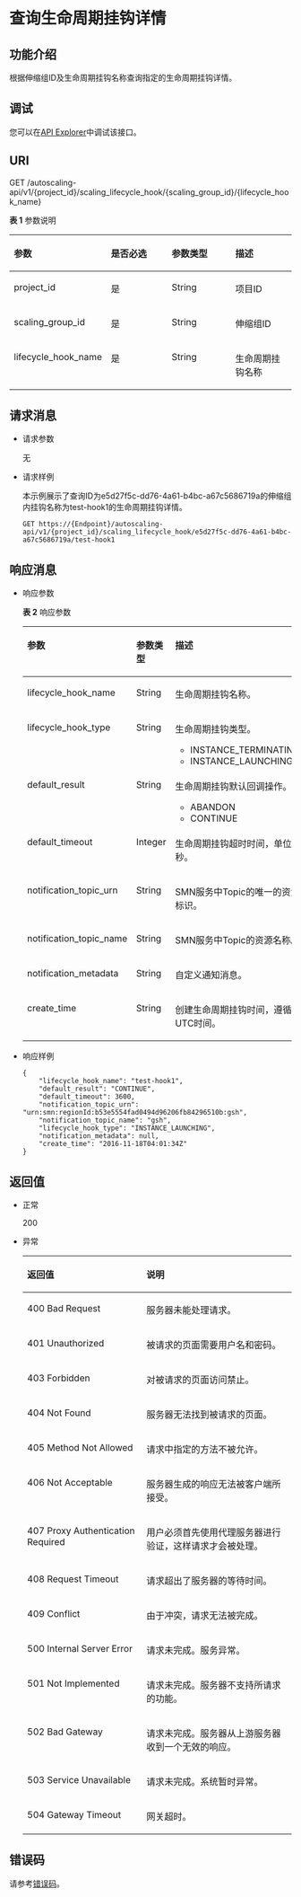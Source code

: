 # 查询生命周期挂钩详情<a name="as_06_0903"></a>

## 功能介绍<a name="section2082935495536"></a>

根据伸缩组ID及生命周期挂钩名称查询指定的生命周期挂钩详情。

## 调试<a name="section948154693415"></a>

您可以在[API Explorer](https://apiexplorer.developer.huaweicloud.com/apiexplorer/doc?product=AS&api=QueryLifeCycleHook)中调试该接口。

## URI<a name="section1799627095536"></a>

GET /autoscaling-api/v1/\{project\_id\}/scaling\_lifecycle\_hook/\{scaling\_group\_id\}/\{lifecycle\_hook\_name\}

**表 1**  参数说明

<a name="table331451795536"></a>
<table><thead align="left"><tr id="row3996181195536"><th class="cellrowborder" valign="top" width="25%" id="mcps1.2.5.1.1"><p id="p1568129195536"><a name="p1568129195536"></a><a name="p1568129195536"></a>参数</p>
</th>
<th class="cellrowborder" valign="top" width="25%" id="mcps1.2.5.1.2"><p id="p6222504395536"><a name="p6222504395536"></a><a name="p6222504395536"></a>是否必选</p>
</th>
<th class="cellrowborder" valign="top" width="25%" id="mcps1.2.5.1.3"><p id="p706369995536"><a name="p706369995536"></a><a name="p706369995536"></a>参数类型</p>
</th>
<th class="cellrowborder" valign="top" width="25%" id="mcps1.2.5.1.4"><p id="p3528875695536"><a name="p3528875695536"></a><a name="p3528875695536"></a>描述</p>
</th>
</tr>
</thead>
<tbody><tr id="row3981698995536"><td class="cellrowborder" valign="top" width="25%" headers="mcps1.2.5.1.1 "><p id="p395071195536"><a name="p395071195536"></a><a name="p395071195536"></a>project_id</p>
</td>
<td class="cellrowborder" valign="top" width="25%" headers="mcps1.2.5.1.2 "><p id="p5157220295536"><a name="p5157220295536"></a><a name="p5157220295536"></a>是</p>
</td>
<td class="cellrowborder" valign="top" width="25%" headers="mcps1.2.5.1.3 "><p id="p1659881395536"><a name="p1659881395536"></a><a name="p1659881395536"></a>String</p>
</td>
<td class="cellrowborder" valign="top" width="25%" headers="mcps1.2.5.1.4 "><p id="p36520930"><a name="p36520930"></a><a name="p36520930"></a>项目ID</p>
</td>
</tr>
<tr id="row3571771510329"><td class="cellrowborder" valign="top" width="25%" headers="mcps1.2.5.1.1 "><p id="p745378510329"><a name="p745378510329"></a><a name="p745378510329"></a>scaling_group_id</p>
</td>
<td class="cellrowborder" valign="top" width="25%" headers="mcps1.2.5.1.2 "><p id="p6688574910329"><a name="p6688574910329"></a><a name="p6688574910329"></a>是</p>
</td>
<td class="cellrowborder" valign="top" width="25%" headers="mcps1.2.5.1.3 "><p id="p4903655610329"><a name="p4903655610329"></a><a name="p4903655610329"></a>String</p>
</td>
<td class="cellrowborder" valign="top" width="25%" headers="mcps1.2.5.1.4 "><p id="p1253812010329"><a name="p1253812010329"></a><a name="p1253812010329"></a>伸缩组ID</p>
</td>
</tr>
<tr id="row2869654220449"><td class="cellrowborder" valign="top" width="25%" headers="mcps1.2.5.1.1 "><p id="p4271853720449"><a name="p4271853720449"></a><a name="p4271853720449"></a>lifecycle_hook_name</p>
</td>
<td class="cellrowborder" valign="top" width="25%" headers="mcps1.2.5.1.2 "><p id="p3764947720449"><a name="p3764947720449"></a><a name="p3764947720449"></a>是</p>
</td>
<td class="cellrowborder" valign="top" width="25%" headers="mcps1.2.5.1.3 "><p id="p2970879320449"><a name="p2970879320449"></a><a name="p2970879320449"></a>String</p>
</td>
<td class="cellrowborder" valign="top" width="25%" headers="mcps1.2.5.1.4 "><p id="p5760206220449"><a name="p5760206220449"></a><a name="p5760206220449"></a>生命周期挂钩名称</p>
</td>
</tr>
</tbody>
</table>

## 请求消息<a name="section2093926095536"></a>

-   请求参数

    无

-   请求样例

    本示例展示了查询ID为e5d27f5c-dd76-4a61-b4bc-a67c5686719a的伸缩组内挂钩名称为test-hook1的生命周期挂钩详情。

    ```
    GET https://{Endpoint}/autoscaling-api/v1/{project_id}/scaling_lifecycle_hook/e5d27f5c-dd76-4a61-b4bc-a67c5686719a/test-hook1
    ```


## 响应消息<a name="section5819104495536"></a>

-   响应参数

    **表 2**  响应参数

    <a name="table4481657020544"></a>
    <table><thead align="left"><tr id="r07c149f5825841db8ee6d43551c16f38"><th class="cellrowborder" valign="top" width="24%" id="mcps1.2.4.1.1"><p id="a70705712c4644a3f9106ee9e0727ee34"><a name="a70705712c4644a3f9106ee9e0727ee34"></a><a name="a70705712c4644a3f9106ee9e0727ee34"></a>参数</p>
    </th>
    <th class="cellrowborder" valign="top" width="21.75%" id="mcps1.2.4.1.2"><p id="a51fd48ca8b3d45ed89897d91cb5795f5"><a name="a51fd48ca8b3d45ed89897d91cb5795f5"></a><a name="a51fd48ca8b3d45ed89897d91cb5795f5"></a>参数类型</p>
    </th>
    <th class="cellrowborder" valign="top" width="54.25%" id="mcps1.2.4.1.3"><p id="p20887251142011"><a name="p20887251142011"></a><a name="p20887251142011"></a>描述</p>
    </th>
    </tr>
    </thead>
    <tbody><tr id="r3844b3b1de59401981cc1e995eaf8b72"><td class="cellrowborder" valign="top" width="24%" headers="mcps1.2.4.1.1 "><p id="a628f3bd58c14433286924607a7ba24c3"><a name="a628f3bd58c14433286924607a7ba24c3"></a><a name="a628f3bd58c14433286924607a7ba24c3"></a>lifecycle_hook_name</p>
    </td>
    <td class="cellrowborder" valign="top" width="21.75%" headers="mcps1.2.4.1.2 "><p id="acad95c80dcc94fcfa7829c8f402715e3"><a name="acad95c80dcc94fcfa7829c8f402715e3"></a><a name="acad95c80dcc94fcfa7829c8f402715e3"></a>String</p>
    </td>
    <td class="cellrowborder" valign="top" width="54.25%" headers="mcps1.2.4.1.3 "><p id="acdf061de9df94872a5ca5dac3d31f5a9"><a name="acdf061de9df94872a5ca5dac3d31f5a9"></a><a name="acdf061de9df94872a5ca5dac3d31f5a9"></a>生命周期挂钩名称。</p>
    </td>
    </tr>
    <tr id="r7664b9b45a434806a91218e37eb4f7ca"><td class="cellrowborder" valign="top" width="24%" headers="mcps1.2.4.1.1 "><p id="a8a3f043fc2dd4a5c8bdd1ce77ffbaf99"><a name="a8a3f043fc2dd4a5c8bdd1ce77ffbaf99"></a><a name="a8a3f043fc2dd4a5c8bdd1ce77ffbaf99"></a>lifecycle_hook_type</p>
    </td>
    <td class="cellrowborder" valign="top" width="21.75%" headers="mcps1.2.4.1.2 "><p id="a3cbe4ec789da40c18cf0cce79e68a9bb"><a name="a3cbe4ec789da40c18cf0cce79e68a9bb"></a><a name="a3cbe4ec789da40c18cf0cce79e68a9bb"></a>String</p>
    </td>
    <td class="cellrowborder" valign="top" width="54.25%" headers="mcps1.2.4.1.3 "><p id="a1a35c49451464244995f0eeb3447d8f7"><a name="a1a35c49451464244995f0eeb3447d8f7"></a><a name="a1a35c49451464244995f0eeb3447d8f7"></a>生命周期挂钩类型。</p>
    <a name="ul01621230121412"></a><a name="ul01621230121412"></a><ul id="ul01621230121412"><li>INSTANCE_TERMINATING</li><li>INSTANCE_LAUNCHING</li></ul>
    </td>
    </tr>
    <tr id="rb734954ff1134db6a3a97f5405cda4c1"><td class="cellrowborder" valign="top" width="24%" headers="mcps1.2.4.1.1 "><p id="a6958eda26f3c41f7822d3cbf9c4f64d8"><a name="a6958eda26f3c41f7822d3cbf9c4f64d8"></a><a name="a6958eda26f3c41f7822d3cbf9c4f64d8"></a>default_result</p>
    </td>
    <td class="cellrowborder" valign="top" width="21.75%" headers="mcps1.2.4.1.2 "><p id="a4ed9106f2ad64261b54661a76b023977"><a name="a4ed9106f2ad64261b54661a76b023977"></a><a name="a4ed9106f2ad64261b54661a76b023977"></a>String</p>
    </td>
    <td class="cellrowborder" valign="top" width="54.25%" headers="mcps1.2.4.1.3 "><p id="a9faa8ecf81b441dab4eefca8871d5025"><a name="a9faa8ecf81b441dab4eefca8871d5025"></a><a name="a9faa8ecf81b441dab4eefca8871d5025"></a>生命周期挂钩默认回调操作。</p>
    <a name="ul14379113321413"></a><a name="ul14379113321413"></a><ul id="ul14379113321413"><li>ABANDON</li><li>CONTINUE</li></ul>
    </td>
    </tr>
    <tr id="r96cdae57d3054fcea0cdd7f5e7230d7b"><td class="cellrowborder" valign="top" width="24%" headers="mcps1.2.4.1.1 "><p id="a0f23499f581e4e8e80754e489d8547d6"><a name="a0f23499f581e4e8e80754e489d8547d6"></a><a name="a0f23499f581e4e8e80754e489d8547d6"></a>default_timeout</p>
    </td>
    <td class="cellrowborder" valign="top" width="21.75%" headers="mcps1.2.4.1.2 "><p id="a9211e5948e2f4c6f8672dc13754f0f4f"><a name="a9211e5948e2f4c6f8672dc13754f0f4f"></a><a name="a9211e5948e2f4c6f8672dc13754f0f4f"></a>Integer</p>
    </td>
    <td class="cellrowborder" valign="top" width="54.25%" headers="mcps1.2.4.1.3 "><p id="a01de8ec8ba6d4423b450a328ad988dd9"><a name="a01de8ec8ba6d4423b450a328ad988dd9"></a><a name="a01de8ec8ba6d4423b450a328ad988dd9"></a>生命周期挂钩超时时间，单位秒。</p>
    </td>
    </tr>
    <tr id="r35a30bbabe4d4d4a825eae107cca440a"><td class="cellrowborder" valign="top" width="24%" headers="mcps1.2.4.1.1 "><p id="a7058896d13924f86864aea45341f9981"><a name="a7058896d13924f86864aea45341f9981"></a><a name="a7058896d13924f86864aea45341f9981"></a>notification_topic_urn</p>
    </td>
    <td class="cellrowborder" valign="top" width="21.75%" headers="mcps1.2.4.1.2 "><p id="aaab0e1032f34406fae2be4a15bf748a4"><a name="aaab0e1032f34406fae2be4a15bf748a4"></a><a name="aaab0e1032f34406fae2be4a15bf748a4"></a>String</p>
    </td>
    <td class="cellrowborder" valign="top" width="54.25%" headers="mcps1.2.4.1.3 "><p id="a3862095995704fb5976b34188d617ff4"><a name="a3862095995704fb5976b34188d617ff4"></a><a name="a3862095995704fb5976b34188d617ff4"></a>SMN服务中Topic的唯一的资源标识。</p>
    </td>
    </tr>
    <tr id="rec38ce8a4a914f2d81d7b0d65b454560"><td class="cellrowborder" valign="top" width="24%" headers="mcps1.2.4.1.1 "><p id="ae116f2f1d8eb4ecca21649493fd6c378"><a name="ae116f2f1d8eb4ecca21649493fd6c378"></a><a name="ae116f2f1d8eb4ecca21649493fd6c378"></a>notification_topic_name</p>
    </td>
    <td class="cellrowborder" valign="top" width="21.75%" headers="mcps1.2.4.1.2 "><p id="ae7596de057f243cea4845a9b184ea3a3"><a name="ae7596de057f243cea4845a9b184ea3a3"></a><a name="ae7596de057f243cea4845a9b184ea3a3"></a>String</p>
    </td>
    <td class="cellrowborder" valign="top" width="54.25%" headers="mcps1.2.4.1.3 "><p id="a83317b7c732744ffa77e925a6f9010a7"><a name="a83317b7c732744ffa77e925a6f9010a7"></a><a name="a83317b7c732744ffa77e925a6f9010a7"></a>SMN服务中Topic的资源名称。</p>
    </td>
    </tr>
    <tr id="r4da8894d8d054fcc90c9c29b3ee733fd"><td class="cellrowborder" valign="top" width="24%" headers="mcps1.2.4.1.1 "><p id="aa0e2fd69ca7840b490ace3bff400a950"><a name="aa0e2fd69ca7840b490ace3bff400a950"></a><a name="aa0e2fd69ca7840b490ace3bff400a950"></a>notification_metadata</p>
    </td>
    <td class="cellrowborder" valign="top" width="21.75%" headers="mcps1.2.4.1.2 "><p id="a57e05d4f7c6343959f3fa980e10fd703"><a name="a57e05d4f7c6343959f3fa980e10fd703"></a><a name="a57e05d4f7c6343959f3fa980e10fd703"></a>String</p>
    </td>
    <td class="cellrowborder" valign="top" width="54.25%" headers="mcps1.2.4.1.3 "><p id="a5178effa19a84a2791f42e118d2ed645"><a name="a5178effa19a84a2791f42e118d2ed645"></a><a name="a5178effa19a84a2791f42e118d2ed645"></a>自定义通知消息。</p>
    </td>
    </tr>
    <tr id="r5ba3240052f04f9fb832ec523209399c"><td class="cellrowborder" valign="top" width="24%" headers="mcps1.2.4.1.1 "><p id="ad2a6693ca8844a8fbf7210f754cfb98a"><a name="ad2a6693ca8844a8fbf7210f754cfb98a"></a><a name="ad2a6693ca8844a8fbf7210f754cfb98a"></a>create_time</p>
    </td>
    <td class="cellrowborder" valign="top" width="21.75%" headers="mcps1.2.4.1.2 "><p id="ae6e7636c9679456ca6514cf5561df76c"><a name="ae6e7636c9679456ca6514cf5561df76c"></a><a name="ae6e7636c9679456ca6514cf5561df76c"></a>String</p>
    </td>
    <td class="cellrowborder" valign="top" width="54.25%" headers="mcps1.2.4.1.3 "><p id="a529440b6bb1545d2a657c58e10a8019c"><a name="a529440b6bb1545d2a657c58e10a8019c"></a><a name="a529440b6bb1545d2a657c58e10a8019c"></a>创建生命周期挂钩时间，遵循UTC时间。</p>
    </td>
    </tr>
    </tbody>
    </table>


-   响应样例

    ```
    {
        "lifecycle_hook_name": "test-hook1",
        "default_result": "CONTINUE",
        "default_timeout": 3600,
        "notification_topic_urn": "urn:smn:regionId:b53e5554fad0494d96206fb84296510b:gsh",
        "notification_topic_name": "gsh",
        "lifecycle_hook_type": "INSTANCE_LAUNCHING",
        "notification_metadata": null,
        "create_time": "2016-11-18T04:01:34Z"
    }
    ```


## 返回值<a name="section1489498995536"></a>

-   正常

    200

-   异常

    <a name="table4898896895536"></a>
    <table><thead align="left"><tr id="row2202573295536"><th class="cellrowborder" valign="top" width="44.36%" id="mcps1.1.3.1.1"><p id="p3925390595536"><a name="p3925390595536"></a><a name="p3925390595536"></a>返回值</p>
    </th>
    <th class="cellrowborder" valign="top" width="55.64%" id="mcps1.1.3.1.2"><p id="p2544972695536"><a name="p2544972695536"></a><a name="p2544972695536"></a>说明</p>
    </th>
    </tr>
    </thead>
    <tbody><tr id="row4816190795536"><td class="cellrowborder" valign="top" width="44.36%" headers="mcps1.1.3.1.1 "><p id="p880040995536"><a name="p880040995536"></a><a name="p880040995536"></a>400 Bad Request</p>
    </td>
    <td class="cellrowborder" valign="top" width="55.64%" headers="mcps1.1.3.1.2 "><p id="p4174453595536"><a name="p4174453595536"></a><a name="p4174453595536"></a>服务器未能处理请求。</p>
    </td>
    </tr>
    <tr id="row4015650395536"><td class="cellrowborder" valign="top" width="44.36%" headers="mcps1.1.3.1.1 "><p id="p3145134295536"><a name="p3145134295536"></a><a name="p3145134295536"></a>401 Unauthorized</p>
    </td>
    <td class="cellrowborder" valign="top" width="55.64%" headers="mcps1.1.3.1.2 "><p id="p6453073695536"><a name="p6453073695536"></a><a name="p6453073695536"></a>被请求的页面需要用户名和密码。</p>
    </td>
    </tr>
    <tr id="row4390571895536"><td class="cellrowborder" valign="top" width="44.36%" headers="mcps1.1.3.1.1 "><p id="p6670224695536"><a name="p6670224695536"></a><a name="p6670224695536"></a>403 Forbidden</p>
    </td>
    <td class="cellrowborder" valign="top" width="55.64%" headers="mcps1.1.3.1.2 "><p id="p3417285595536"><a name="p3417285595536"></a><a name="p3417285595536"></a>对被请求的页面访问禁止。</p>
    </td>
    </tr>
    <tr id="row3912024395536"><td class="cellrowborder" valign="top" width="44.36%" headers="mcps1.1.3.1.1 "><p id="p1462312895536"><a name="p1462312895536"></a><a name="p1462312895536"></a>404 Not Found</p>
    </td>
    <td class="cellrowborder" valign="top" width="55.64%" headers="mcps1.1.3.1.2 "><p id="p4362270595536"><a name="p4362270595536"></a><a name="p4362270595536"></a>服务器无法找到被请求的页面。</p>
    </td>
    </tr>
    <tr id="row5706002995536"><td class="cellrowborder" valign="top" width="44.36%" headers="mcps1.1.3.1.1 "><p id="p5845961695536"><a name="p5845961695536"></a><a name="p5845961695536"></a>405 Method Not Allowed</p>
    </td>
    <td class="cellrowborder" valign="top" width="55.64%" headers="mcps1.1.3.1.2 "><p id="p3760842795536"><a name="p3760842795536"></a><a name="p3760842795536"></a>请求中指定的方法不被允许。</p>
    </td>
    </tr>
    <tr id="row293152795536"><td class="cellrowborder" valign="top" width="44.36%" headers="mcps1.1.3.1.1 "><p id="p3612717195536"><a name="p3612717195536"></a><a name="p3612717195536"></a>406 Not Acceptable</p>
    </td>
    <td class="cellrowborder" valign="top" width="55.64%" headers="mcps1.1.3.1.2 "><p id="p4061970695536"><a name="p4061970695536"></a><a name="p4061970695536"></a>服务器生成的响应无法被客户端所接受。</p>
    </td>
    </tr>
    <tr id="row3003304095536"><td class="cellrowborder" valign="top" width="44.36%" headers="mcps1.1.3.1.1 "><p id="p1675719895536"><a name="p1675719895536"></a><a name="p1675719895536"></a>407 Proxy Authentication Required</p>
    </td>
    <td class="cellrowborder" valign="top" width="55.64%" headers="mcps1.1.3.1.2 "><p id="p1515577295536"><a name="p1515577295536"></a><a name="p1515577295536"></a>用户必须首先使用代理服务器进行验证，这样请求才会被处理。</p>
    </td>
    </tr>
    <tr id="row218422095536"><td class="cellrowborder" valign="top" width="44.36%" headers="mcps1.1.3.1.1 "><p id="p4270415095536"><a name="p4270415095536"></a><a name="p4270415095536"></a>408 Request Timeout</p>
    </td>
    <td class="cellrowborder" valign="top" width="55.64%" headers="mcps1.1.3.1.2 "><p id="p3648411695536"><a name="p3648411695536"></a><a name="p3648411695536"></a>请求超出了服务器的等待时间。</p>
    </td>
    </tr>
    <tr id="row5992159295536"><td class="cellrowborder" valign="top" width="44.36%" headers="mcps1.1.3.1.1 "><p id="p2181080895536"><a name="p2181080895536"></a><a name="p2181080895536"></a>409 Conflict</p>
    </td>
    <td class="cellrowborder" valign="top" width="55.64%" headers="mcps1.1.3.1.2 "><p id="p2184504195536"><a name="p2184504195536"></a><a name="p2184504195536"></a>由于冲突，请求无法被完成。</p>
    </td>
    </tr>
    <tr id="row6238764295536"><td class="cellrowborder" valign="top" width="44.36%" headers="mcps1.1.3.1.1 "><p id="p2023420295536"><a name="p2023420295536"></a><a name="p2023420295536"></a>500 Internal Server Error</p>
    </td>
    <td class="cellrowborder" valign="top" width="55.64%" headers="mcps1.1.3.1.2 "><p id="p2835763895536"><a name="p2835763895536"></a><a name="p2835763895536"></a>请求未完成。服务异常。</p>
    </td>
    </tr>
    <tr id="row5389215795536"><td class="cellrowborder" valign="top" width="44.36%" headers="mcps1.1.3.1.1 "><p id="p318858395536"><a name="p318858395536"></a><a name="p318858395536"></a>501 Not Implemented</p>
    </td>
    <td class="cellrowborder" valign="top" width="55.64%" headers="mcps1.1.3.1.2 "><p id="p5694869095536"><a name="p5694869095536"></a><a name="p5694869095536"></a>请求未完成。服务器不支持所请求的功能。</p>
    </td>
    </tr>
    <tr id="row4277616795536"><td class="cellrowborder" valign="top" width="44.36%" headers="mcps1.1.3.1.1 "><p id="p4231752695536"><a name="p4231752695536"></a><a name="p4231752695536"></a>502 Bad Gateway</p>
    </td>
    <td class="cellrowborder" valign="top" width="55.64%" headers="mcps1.1.3.1.2 "><p id="p516757795536"><a name="p516757795536"></a><a name="p516757795536"></a>请求未完成。服务器从上游服务器收到一个无效的响应。</p>
    </td>
    </tr>
    <tr id="row4650819895536"><td class="cellrowborder" valign="top" width="44.36%" headers="mcps1.1.3.1.1 "><p id="p906768395536"><a name="p906768395536"></a><a name="p906768395536"></a>503 Service Unavailable</p>
    </td>
    <td class="cellrowborder" valign="top" width="55.64%" headers="mcps1.1.3.1.2 "><p id="p6339370495536"><a name="p6339370495536"></a><a name="p6339370495536"></a>请求未完成。系统暂时异常。</p>
    </td>
    </tr>
    <tr id="row3367243095536"><td class="cellrowborder" valign="top" width="44.36%" headers="mcps1.1.3.1.1 "><p id="p4311227595536"><a name="p4311227595536"></a><a name="p4311227595536"></a>504 Gateway Timeout</p>
    </td>
    <td class="cellrowborder" valign="top" width="55.64%" headers="mcps1.1.3.1.2 "><p id="p243336495536"><a name="p243336495536"></a><a name="p243336495536"></a>网关超时。</p>
    </td>
    </tr>
    </tbody>
    </table>


## 错误码<a name="section17669131616110"></a>

请参考[错误码](错误码.md)。

